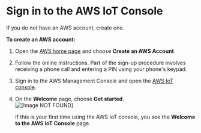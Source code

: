 # Sign in to the AWS IoT Console<a name="iot-console-signin"></a>

If you do not have an AWS account, create one\. 

**To create an AWS account:**

1. Open the [AWS home page](https://aws.amazon.com/) and choose **Create an AWS Account**\.

1. Follow the online instructions\. Part of the sign\-up procedure involves receiving a phone call and entering a PIN using your phone's keypad\.

1. Sign in to the AWS Management Console and open the [ AWS IoT console](https://console.aws.amazon.com/iot/home)\.

1. On the **Welcome** page, choose **Get started**\.  
![\[Image NOT FOUND\]](http://alpha-docs-aws.amazon.com/iot/latest/developerguide/images/main-iot-page.png)

   If this is your first time using the AWS IoT console, you see the **Welcome to the AWS IoT Console** page\.